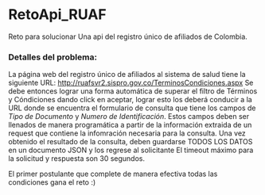 # RetoApi_RUAF
Reto para solucionar Una api del registro único de afiliados de Colombia.

### Detalles del problema:
La página web del registro único de afiliados al sistema de salud tiene la siguiente URL: http://ruafsvr2.sispro.gov.co/TerminosCondiciones.aspx
Se debe entonces lograr una forma automática de superar el filtro de Términos y Cóndiciones dando click en aceptar, lograr esto los deberá conducir a la URL donde se encuentra
el formulario de consulta que tiene los campos de *Tipo de Documento* y *Numero de Identificación*. 
Estos campos deben ser llenados de manera programática a partir de la información extraida de un request que contiene la infomración 
necesaria para la consulta. 
Una vez obtenido el resultado de la consulta, deben guardarse TODOS LOS DATOS en un documento JSON y los regrese al solicitante
El timeout máximo para la solicitud y respuesta son 30 segundos.

El primer postulante que complete de manera efectiva todas las condiciones gana el reto :)
